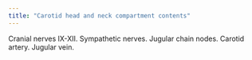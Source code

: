 ```yaml
---
title: "Carotid head and neck compartment contents"
---
```

Cranial nerves IX-XII. Sympathetic nerves. Jugular chain nodes. Carotid artery. Jugular vein.

